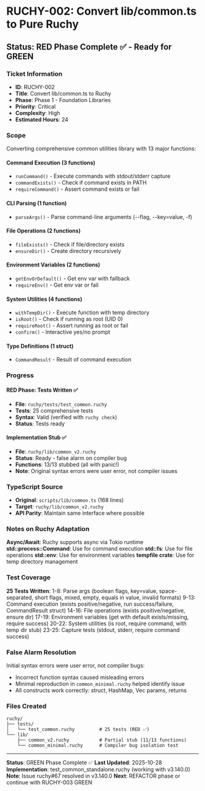 # RUCHY-002: Convert lib/common.ts to Pure Ruchy

## Status: RED Phase Complete ✅ - Ready for GREEN

### Ticket Information
- **ID**: RUCHY-002
- **Title**: Convert lib/common.ts to Ruchy
- **Phase**: Phase 1 - Foundation Libraries
- **Priority**: Critical
- **Complexity**: High
- **Estimated Hours**: 24

### Scope

Converting comprehensive common utilities library with 13 major functions:

#### Command Execution (3 functions)
- `runCommand()` - Execute commands with stdout/stderr capture
- `commandExists()` - Check if command exists in PATH
- `requireCommand()` - Assert command exists or fail

#### CLI Parsing (1 function)
- `parseArgs()` - Parse command-line arguments (--flag, --key=value, -f)

#### File Operations (2 functions)
- `fileExists()` - Check if file/directory exists
- `ensureDir()` - Create directory recursively

#### Environment Variables (2 functions)
- `getEnvOrDefault()` - Get env var with fallback
- `requireEnv()` - Get env var or fail

#### System Utilities (4 functions)
- `withTempDir()` - Execute function with temp directory
- `isRoot()` - Check if running as root (UID 0)
- `requireRoot()` - Assert running as root or fail
- `confirm()` - Interactive yes/no prompt

#### Type Definitions (1 struct)
- `CommandResult` - Result of command execution

### Progress

#### RED Phase: Tests Written ✅
- **File**: `ruchy/tests/test_common.ruchy`
- **Tests**: 25 comprehensive tests
- **Syntax**: Valid (verified with `ruchy check`)
- **Status**: Tests ready

#### Implementation Stub ✅
- **File**: `ruchy/lib/common_v2.ruchy`
- **Status**: Ready - false alarm on compiler bug
- **Functions**: 13/13 stubbed (all with panic!)
- **Note**: Original syntax errors were user error, not compiler issues

### TypeScript Source
- **Original**: `scripts/lib/common.ts` (168 lines)
- **Target**: `ruchy/lib/common_v2.ruchy`
- **API Parity**: Maintain same interface where possible

### Notes on Ruchy Adaptation

**Async/Await**: Ruchy supports async via Tokio runtime
**std::process::Command**: Use for command execution
**std::fs**: Use for file operations
**std::env**: Use for environment variables
**tempfile crate**: Use for temp directory management

### Test Coverage

**25 Tests Written**:
1-8: Parse args (boolean flags, key=value, space-separated, short flags, mixed, empty, equals in value, invalid formats)
9-13: Command execution (exists positive/negative, run success/failure, CommandResult struct)
14-16: File operations (exists positive/negative, ensure dir)
17-19: Environment variables (get with default exists/missing, require success)
20-22: System utilities (is root, require command, with temp dir stub)
23-25: Capture tests (stdout, stderr, require command success)

### False Alarm Resolution

Initial syntax errors were user error, not compiler bugs:
- Incorrect function syntax caused misleading errors
- Minimal reproduction in `common_minimal.ruchy` helped identify issue
- All constructs work correctly: struct, HashMap, Vec params, returns

### Files Created

```
ruchy/
├── tests/
│   └── test_common.ruchy         # 25 tests (RED ✅)
└── lib/
    ├── common_v2.ruchy           # Partial stub (11/13 functions)
    └── common_minimal.ruchy      # Compiler bug isolation test
```

---

**Status**: GREEN Phase Complete ✅
**Last Updated**: 2025-10-28
**Implementation**: test_common_standalone.ruchy (working with v3.140.0)
**Note**: Issue ruchy#67 resolved in v3.140.0
**Next**: REFACTOR phase or continue with RUCHY-003 GREEN
